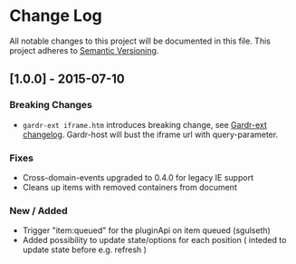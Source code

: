 # Change Log
All notable changes to this project will be documented in this file.
This project adheres to [Semantic Versioning](http://semver.org/).

## [1.0.0] - 2015-07-10
### Breaking Changes
- `gardr-ext iframe.htm` introduces breaking change, see [Gardr-ext changelog](../gardr-ext/CHANGELOG.md). Gardr-host will bust the iframe url with query-parameter.

### Fixes
- Cross-domain-events upgraded to 0.4.0 for legacy IE support
- Cleans up items with removed containers from document

### New / Added
- Trigger "item:queued" for the pluginApi on item queued (sgulseth)
- Added possibility to update state/options for each position ( inteded to update state before e.g. refresh )
